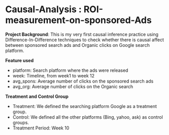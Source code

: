 # Causal-Analysis : ROI-measurement-on-sponsored-Ads

**Project Background**: This is my very first causal inference practice using Difference-In-Difference techniques to check whether there is causal affect between sponsored search ads and Organic clicks on Google search platform.

**Feature used**
* platform: Search platform where the ads were released
* week: Timeline, from week1 to week 12
* avg_spons: Average number of clicks on the sponsored search ads
* avg_org: Average number of clicks on the Organic search

**Treatment and Control Group**
* Treatment: We defined the searching platform Google as a treatment group. 
* Control: We defined all the other platforms (Bing, yahoo, ask) as control groups.
* Treatment Period: Week 10

